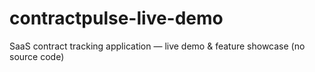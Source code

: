 # contractpulse-live-demo
SaaS contract tracking application — live demo &amp; feature showcase (no source code)
